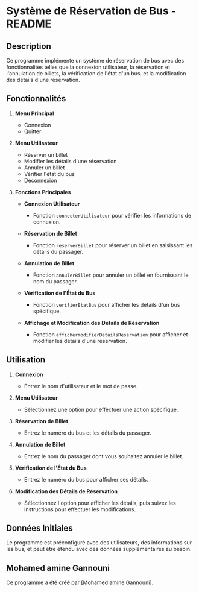 # Système de Réservation de Bus - README

## Description

Ce programme implémente un système de réservation de bus avec des fonctionnalités telles que la connexion utilisateur, la réservation et l'annulation de billets, la vérification de l'état d'un bus, et la modification des détails d'une réservation.

## Fonctionnalités

1. **Menu Principal**
   - Connexion
   - Quitter

2. **Menu Utilisateur**
   - Réserver un billet
   - Modifier les détails d'une réservation
   - Annuler un billet
   - Vérifier l'état du bus
   - Déconnexion

3. **Fonctions Principales**

   - **Connexion Utilisateur**
     - Fonction `connecterUtilisateur` pour vérifier les informations de connexion.

   - **Réservation de Billet**
     - Fonction `reserverBillet` pour réserver un billet en saisissant les détails du passager.

   - **Annulation de Billet**
     - Fonction `annulerBillet` pour annuler un billet en fournissant le nom du passager.

   - **Vérification de l'État du Bus**
     - Fonction `verifierEtatBus` pour afficher les détails d'un bus spécifique.

   - **Affichage et Modification des Détails de Réservation**
     - Fonction `affichermodifierDetailsReservation` pour afficher et modifier les détails d'une réservation.

## Utilisation

1. **Connexion**
   - Entrez le nom d'utilisateur et le mot de passe.

2. **Menu Utilisateur**
   - Sélectionnez une option pour effectuer une action spécifique.

3. **Réservation de Billet**
   - Entrez le numéro du bus et les détails du passager.

4. **Annulation de Billet**
   - Entrez le nom du passager dont vous souhaitez annuler le billet.

5. **Vérification de l'État du Bus**
   - Entrez le numéro du bus pour afficher ses détails.

6. **Modification des Détails de Réservation**
   - Sélectionnez l'option pour afficher les détails, puis suivez les instructions pour effectuer les modifications.

## Données Initiales

Le programme est préconfiguré avec des utilisateurs, des informations sur les bus, et peut être étendu avec des données supplémentaires au besoin.

## Mohamed amine Gannouni

Ce programme a été créé par [Mohamed amine Gannouni].
